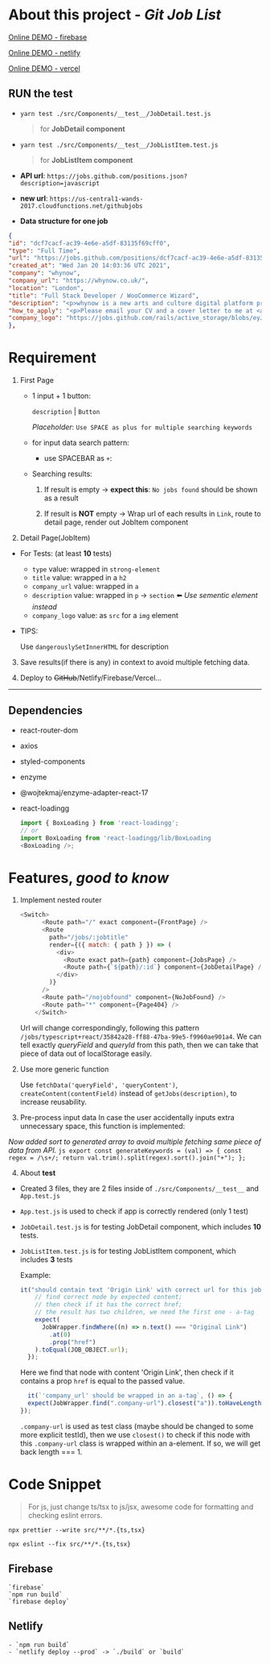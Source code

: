 # About this project - *Git Job List*

[Online DEMO - firebase](https://gitjoblist-shan.web.app/)

[Online DEMO - netlify](https://gitjoblist-shan.netlify.app/)

[Online DEMO - vercel](https://gitjoblist-shan.vercel.app/)
## RUN the test
- `yarn test ./src/Components/__test__/JobDetail.test.js` 
  > for **JobDetail component**

- `yarn test ./src/Components/__test__/JobListItem.test.js`
  > for **JobListItem component**

- **API url**: `https://jobs.github.com/positions.json?description=javascript`
- **new url**: `https://us-central1-wands-2017.cloudfunctions.net/githubjobs`
- **Data structure for one job**
```json
{
"id": "dcf7cacf-ac39-4e6e-a5df-83135f69cff0",
"type": "Full Time",
"url": "https://jobs.github.com/positions/dcf7cacf-ac39-4e6e-a5df-83135f69cff0",
"created_at": "Wed Jan 20 14:03:36 UTC 2021",
"company": "whynow",
"company_url": "https://whynow.co.uk/",
"location": "London",
"title": "Full Stack Developer / WooCommerce Wizard",
"description": "<p>whynow is a new arts and culture digital platform promoting personal, powerful and positive stories in the capital and beyond.</p>\n<p>As a subscription platform, members of whynow get access to a growing range of videos, articles, ...",
"how_to_apply": "<p>Please email your CV and a cover letter to me at <a href=\"mailto:connor@whynow.co.uk\">connor@whynow.co.uk</a></p>\n",
"company_logo": "https://jobs.github.com/rails/active_storage/blobs/eyJfcmFpbHMiOnsibWVzc2FnZSI6IkJBaHBBZ1NXIiwiZXhwIjpudWxsLCJwdXIiOiJibG9iX2lkIn19--65a93ab1c962ad69d2724d5791201cb0f2377646/whynow-login-logo.png"
},
```
# Requirement

1. First Page
    - 1 input + 1 button: 

      `description` | `Button`

      *Placeholder*: `Use SPACE as plus for multiple searching keywords`

    - for input data search pattern:
      - use SPACEBAR as `+`: 

    - Searching results:

      1) If result is empty -> **expect this**: `No jobs found` should be shown as a result
      
      2) If result is **NOT** empty -> Wrap url of each results in `Link`, route to detail page, render out JobItem component

2. Detail Page(JobItem)

  - For Tests: (at least **10** tests)
    - `type` value: wrapped in `strong-element`
    - `title` value: wrapped in a `h2`
    - `company_url` value: wrapped in `a`
    - `description` value: wrapped in `p` -> `section` ⬅️ *Use sementic element instead*
    - `company_logo` value: as `src` for a `img` element

  - TIPS:

    Use `dangerouslySetInnerHTML` for description

3. Save results(if there is any) in context to avoid multiple fetching data.

4. Deploy to ~~GitHub~~/Netlify/Firebase/Vercel...

---
## Dependencies

- react-router-dom
- axios
- styled-components
- enzyme
- @wojtekmaj/enzyme-adapter-react-17
- react-loadingg

  ```js
  import { BoxLoading } from 'react-loadingg';
  // or
  import BoxLoading from 'react-loadingg/lib/BoxLoading
  <BoxLoading />;
  ```

# Features, *good to know*
1) Implement nested router
    ```js
    <Switch>
          <Route path="/" exact component={FrontPage} />
          <Route
            path="/jobs/:jobtitle"
            render={({ match: { path } }) => (
              <div>
                <Route exact path={path} component={JobsPage} />
                <Route path={`${path}/:id`} component={JobDetailPage} />
              </div>
            )}
          />
          <Route path="/nojobfound" component={NoJobFound} />
          <Route path="*" component={Page404} />
        </Switch>
    ```
    Url will change correspondingly, following this pattern `/jobs/typescript+react/35842a28-ff88-47ba-99e5-f9960ae901a4`. We can tell exactly *queryField* and *queryId* from this path, then we can take that piece of data out of localStorage easily.

2. Use more generic function

    Use `fetchData('queryField', 'queryContent')`, `createContent(contentField)` instead of `getJobs(description)`, to increase reusability.

3. Pre-process input data
In case the user accidentally inputs extra unnecessary space, this function is implemented:

*Now added sort to generated array to avoid multiple fetching same piece of data from API.*
    ```js
    export const generateKeywords = (val) => {
      const regex = /\s+/;
      return val.trim().split(regex).sort().join("+");
    };
    ```

4. About **test**
  - Created 3 files, they are 2 files inside of `./src/Components/__test__` and `App.test.js`
  - `App.test.js` is used to check if app is correctly rendered (only 1 test)
  - `JobDetail.test.js` is for testing JobDetail component, which includes **10** tests.
  - `JobListItem.test.js` is for testing JobListItem component, which includes **3** tests

    Example:

    ```js
    it("should contain text 'Origin Link' with correct url for this job", () => {
        // find correct node by expected content;
        // then check if it has the correct href;
        // the result has two children, we need the first one - a-tag
        expect(
          JobWrapper.findWhere((n) => n.text() === "Original Link")
            .at(0)
            .prop("href")
        ).toEqual(JOB_OBJECT.url);
      });
    ```
    Here we find that node with content 'Origin Link', then check if it contains a prop `href` is equal to the passed value.

    ```js
      it(`'company_url' should be wrapped in an a-tag`, () => {
      expect(JobWrapper.find(".company-url").closest("a")).toHaveLength(1);
    });
    ```
    `.company-url` is used as test class (maybe should be changed to some more explicit testId), then we use `closest()` to check if this node with this `.company-url` class is wrapped within an a-element. If so, we will get back length === 1.

# Code Snippet
> For js, just change ts/tsx to js/jsx, awesome code for formatting and checking eslint errors.

`npx prettier --write src/**/*.{ts,tsx}` 

`npx eslint --fix src/**/*.{ts,tsx}`

## Firebase
```
`firebase`
`npm run build`
`firebase deploy`
```

## Netlify
```
- `npm run build`
- `netlify deploy --prod` -> `./build` or `build`
```
